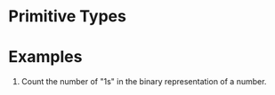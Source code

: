 # Primitive Types


# Examples
1. Count the number of "1s" in the binary representation of a number.

